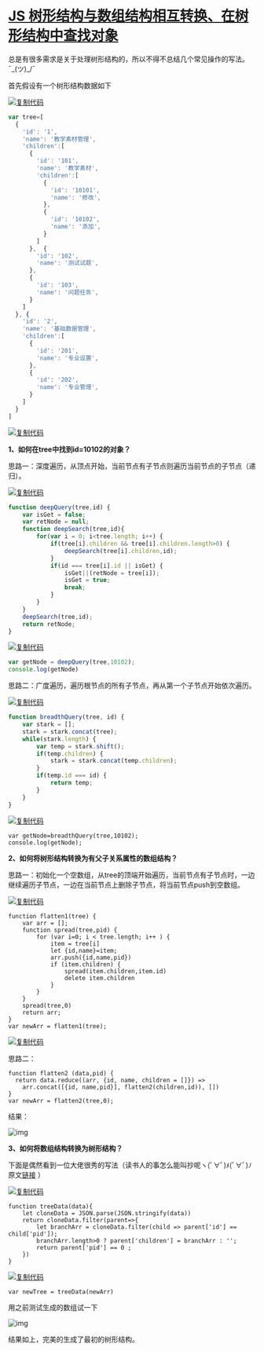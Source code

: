 # [JS 树形结构与数组结构相互转换、在树形结构中查找对象](https://www.cnblogs.com/JerryD/p/11535589.html)

总是有很多需求是关于处理树形结构的，所以不得不总结几个常见操作的写法。¯\_(ツ)_/¯

首先假设有一个树形结构数据如下

[![复制代码](https://common.cnblogs.com/images/copycode.gif)](javascript:void(0);)

```js
var tree=[
  {
    'id': '1',
    'name': '教学素材管理',
    'children':[
      {
        'id': '101',
        'name': '教学素材',
        'children':[
          {
            'id': '10101',
            'name': '修改',
          },
          {
            'id': '10102',
            'name': '添加',
          }
        ]
      },  {
        'id': '102',
        'name': '测试试题',
      },
      {
        'id': '103',
        'name': '问题任务',
      }
    ]
  }, {
    'id': '2',
    'name': '基础数据管理',
    'children':[
      {
        'id': '201',
        'name': '专业设置',
      },
      {
        'id': '202',
        'name': '专业管理',
      }
    ]
  }
]
```

[![复制代码](https://common.cnblogs.com/images/copycode.gif)](javascript:void(0);)

**1、如何在tree中找到id=10102的对象？**

思路一：深度遍历，从顶点开始，当前节点有子节点则遍历当前节点的子节点（递归）。

[![复制代码](https://common.cnblogs.com/images/copycode.gif)](javascript:void(0);)

```js
function deepQuery(tree,id) {
    var isGet = false;
    var retNode = null;
    function deepSearch(tree,id){
        for(var i = 0; i<tree.length; i++) {
            if(tree[i].children && tree[i].children.length>0) {
                deepSearch(tree[i].children,id);
            }
            if(id === tree[i].id || isGet) {
                isGet||(retNode = tree[i]);
                isGet = true;
                break;
            }
        }
    }
    deepSearch(tree,id);
    return retNode;
}
```

[![复制代码](https://common.cnblogs.com/images/copycode.gif)](javascript:void(0);)

```js
var getNode = deepQuery(tree,10102);
console.log(getNode)
```

思路二：广度遍历，遍历根节点的所有子节点，再从第一个子节点开始依次遍历。

[![复制代码](https://common.cnblogs.com/images/copycode.gif)](javascript:void(0);)

```js
function breadthQuery(tree, id) {
    var stark = [];
    stark = stark.concat(tree);
    while(stark.length) {
        var temp = stark.shift();
        if(temp.children) {
            stark = stark.concat(temp.children);
        }
        if(temp.id === id) {
            return temp;
        }
    }
}
```

[![复制代码](https://common.cnblogs.com/images/copycode.gif)](javascript:void(0);)

```
var getNode=breadthQuery(tree,10102);
console.log(getNode);
```

**2、如何将树形结构转换为有父子关系属性的数组结构？**

思路一：初始化一个空数组，从tree的顶端开始遍历，当前节点有子节点时，一边继续遍历子节点，一边在当前节点上删除子节点，将当前节点push到空数组。

[![复制代码](https://common.cnblogs.com/images/copycode.gif)](javascript:void(0);)

```
function flatten1(tree) {
    var arr = [];
    function spread(tree,pid) {
        for (var i=0; i < tree.length; i++ ) {
            item = tree[i]
            let {id,name}=item;
            arr.push({id,name,pid})
            if (item.children) {
                spread(item.children,item.id)
                delete item.children
            }
        }
    }
    spread(tree,0)
    return arr;
}
var newArr = flatten1(tree);
```

[![复制代码](https://common.cnblogs.com/images/copycode.gif)](javascript:void(0);)

思路二：

```
function flatten2 (data,pid) {
  return data.reduce((arr, {id, name, children = []}) =>
    arr.concat([{id, name,pid}], flatten2(children,id)), [])
} 
var newArr = flatten2(tree,0);
```

结果：

![img](https://img2018.cnblogs.com/blog/1663175/201909/1663175-20190919102852065-10871294.png)

**3、如何将数组结构转换为树形结构？**

下面是偶然看到一位大佬很秀的写法（读书人的事怎么能叫抄呢ヽ(ﾟ∀ﾟ)ﾒ(ﾟ∀ﾟ)ﾉ 原文[链接](https://blog.csdn.net/Mr_JavaScript/article/details/82817177) ）

[![复制代码](https://common.cnblogs.com/images/copycode.gif)](javascript:void(0);)

```
function treeData(data){   
    let cloneData = JSON.parse(JSON.stringify(data))
    return cloneData.filter(parent=>{
        let branchArr = cloneData.filter(child => parent['id'] == child['pid']);
        branchArr.length>0 ? parent['children'] = branchArr : '';
        return parent['pid'] == 0 ;
    })
}
```

[![复制代码](https://common.cnblogs.com/images/copycode.gif)](javascript:void(0);)

```
var newTree = treeData(newArr)
```

用之前测试生成的数组试一下

![img](https://img2018.cnblogs.com/blog/1663175/201910/1663175-20191011160108305-621249465.png)

 结果如上，完美的生成了最初的树形结构。